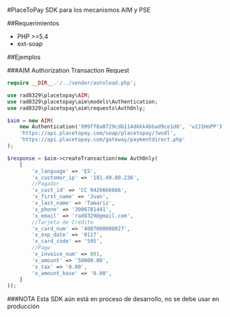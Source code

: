 #PlaceToPay
SDK para los mecanismos AIM y PSE

##Requerimientos
* PHP >=5.4
* ext-soap

##Ejemplos 

###AIM Authorization Transaction Request

```php
require __DIR__.'/../vendor/autoload.php';

use rad8329\placetopay\AIM;
use rad8329\placetopay\aim\models\Authentication;
use rad8329\placetopay\aim\requests\AuthOnly;

$aim = new AIM(
    new Authentication('999ff8a0729cdb114dkkk4bbad9ce1d0', 'v2J1HoPP'),
    'https://api.placetopay.com/soap/placetopay/?wsdl',
    'https://api.placetopay.com/gateway/paymentdirect.php'
);

$response = $aim->createTransaction(new AuthOnly(
    [
        'x_language' => 'ES',
        'x_customer_ip' => '181.49.80.236',
        //Pagador
        'x_cust_id' => 'CC 9426666666',
        'x_first_name' => 'Juan',
        'x_last_name' => 'Tamariz',
        'x_phone' => '3006781441',
        'x_email' => 'rad8329@gmail.com',
        //Tarjeta de Crédito
        'x_card_num' => '4007000000027',
        'x_exp_date' => '0117',
        'x_card_code' => '595',
        //Pago
        'x_invoice_num' => 801,
        'x_amount' => '50000.00',
        'x_tax' => '0.00',
        'x_amount_base' => '0.00',
    ]
));
```

###NOTA
Esta SDK aún está en proceso de desarrollo, no se debe usar en producción
